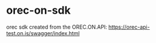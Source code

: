# orec-on-sdk
orec sdk created from the OREC.ON.API: https://orec-api-test.on.is/swagger/index.html
